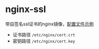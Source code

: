 # nginx-ssl
带自签名ssl证书的nginx镜像，[配置文件示例](https://github.com/Sierting/nginx-ssl/blob/main/example-site.conf)

* 证书路径 ` /etc/nginx/cert.crt `
* 密钥路径 ` /etc/nginx/cert.key `
